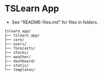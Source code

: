 # TSLearn App

- See "README-files.md" for files in folders.
```
tslearn_app/
├── tslearn_app/
├── core/
├── users/
├── forecasts/
├── stocks/
├── weather/
├── dashboard/
├── static/
└── templates/
```
